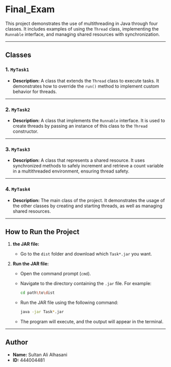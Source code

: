 # Final_Exam

This project demonstrates the use of multithreading in Java through four classes. It includes examples of using the `Thread` class, implementing the `Runnable` interface, and managing shared resources with synchronization.

---

## Classes

### 1. `MyTask1`
- **Description:** 
  A class that extends the `Thread` class to execute tasks. It demonstrates how to override the `run()` method to implement custom behavior for threads.

---

### 2. `MyTask2`
- **Description:** 
  A class that implements the `Runnable` interface. It is used to create threads by passing an instance of this class to the `Thread` constructor.

---

### 3. `MyTask3`
- **Description:** 
  A class that represents a shared resource. It uses synchronized methods to safely increment and retrieve a count variable in a multithreaded environment, ensuring thread safety.

---

### 4. `MyTask4`
- **Description:** 
  The main class of the project. It demonstrates the usage of the other classes by creating and starting threads, as well as managing shared resources.

---

## How to Run the Project

1. **the JAR file:**
   - Go to the `dist` folder and download which `Task*.jar` you want.

2. **Run the JAR file:**
   - Open the command prompt (`cmd`).
   - Navigate to the directory containing the `.jar` file. For example:
     ```bash
     cd path\to\dist
     ```

   - Run the JAR file using the following command:
     ```bash
     java -jar Task*.jar
     ```

   - The program will execute, and the output will appear in the terminal.

---

## Author
- **Name:** Sultan Ali Alhasani  
- **ID:** 444004481
